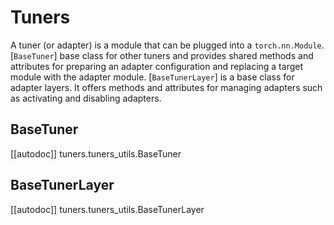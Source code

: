 <!--Copyright 2024 The HuggingFace Team. All rights reserved.

Licensed under the Apache License, Version 2.0 (the "License"); you may not use this file except in compliance with
the License. You may obtain a copy of the License at

http://www.apache.org/licenses/LICENSE-2.0

Unless required by applicable law or agreed to in writing, software distributed under the License is distributed on
an "AS IS" BASIS, WITHOUT WARRANTIES OR CONDITIONS OF ANY KIND, either express or implied. See the License for the
specific language governing permissions and limitations under the License.

⚠️ Note that this file is in Markdown but contain specific syntax for our doc-builder (similar to MDX) that may not be
rendered properly in your Markdown viewer.

-->

# Tuners

A tuner (or adapter) is a module that can be plugged into a `torch.nn.Module`. [`BaseTuner`] base class for other tuners and provides shared methods and attributes for preparing an adapter configuration and replacing a target module with the adapter module. [`BaseTunerLayer`] is a base class for adapter layers. It offers methods and attributes for managing adapters such as activating and disabling adapters.

## BaseTuner

[[autodoc]] tuners.tuners_utils.BaseTuner

## BaseTunerLayer

[[autodoc]] tuners.tuners_utils.BaseTunerLayer